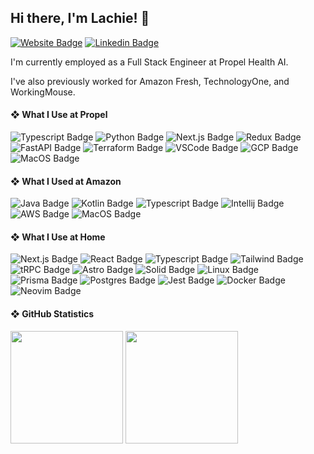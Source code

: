 ## Hi there, I'm Lachie! 👋

[![Website Badge](https://img.shields.io/badge/-lachie.xyz-444?style=for-the-badge&logo=Firefox&logoColor=89EACD)](https://lachie.xyz)
[![Linkedin Badge](https://img.shields.io/badge/-LinkedIn-blue?style=for-the-badge&logo=Linkedin&logoColor=white&link=https://www.linkedin.com/in/lachlan-underhill-7476681a0)](https://www.linkedin.com/in/lachlan-underhill-7476681a0)

I'm currently employed as a Full Stack Engineer at Propel Health AI.

I've also previously worked for Amazon Fresh, TechnologyOne, and WorkingMouse.

#### ❖ What I Use at Propel

![Typescript Badge](https://img.shields.io/badge/TypeScript-007ACC?style=for-the-badge&logo=typescript&logoColor=white)
![Python Badge](https://img.shields.io/badge/Python-3776AB?logo=python&style=for-the-badge&logoColor=white)
![Next.js Badge](https://img.shields.io/badge/next\.js-000000?logo=nextdotjs&style=for-the-badge&logoColor=white)
![Redux Badge](https://img.shields.io/badge/-redux-764ABC?style=for-the-badge&logo=redux&logoColor=white)
![FastAPI Badge](https://img.shields.io/badge/FastAPI-009688?logo=FastAPI&style=for-the-badge&logoColor=white)
![Terraform Badge](https://img.shields.io/badge/Terraform-7B42BC?logo=terraform&style=for-the-badge&logoColor=white)
![VSCode Badge](https://img.shields.io/badge/VS_Code-007ACC?logo=visualstudiocode&style=for-the-badge&logoColor=white)
![GCP Badge](https://img.shields.io/badge/GCP-4285F4?style=for-the-badge&logo=googlecloud&logoColor=white)
![MacOS Badge](https://img.shields.io/badge/MacOS-white?logo=apple&style=for-the-badge&logoColor=grey)

#### ❖ What I Used at Amazon

![Java Badge](https://img.shields.io/badge/Java-497292?logo=java&style=for-the-badge&logoColor=white)
![Kotlin Badge](https://img.shields.io/badge/Kotlin-7F52FF?logo=kotlin&style=for-the-badge&logoColor=white)
![Typescript Badge](https://img.shields.io/badge/-TypeScript-007ACC?style=for-the-badge&logo=typescript&logoColor=white)
![Intellij Badge](https://img.shields.io/badge/IntelliJ-black?logo=intellij-idea&style=for-the-badge&logoColor=white)
![AWS Badge](https://img.shields.io/badge/AWS-232F3E?style=for-the-badge&logo=amazon-aws&logoColor=white)
![MacOS Badge](https://img.shields.io/badge/MacOS-white?logo=apple&style=for-the-badge&logoColor=grey)

#### ❖ What I Use at Home

![Next.js Badge](https://img.shields.io/badge/Next.js-black?logo=next.js&style=for-the-badge&logoColor=white)
![React Badge](https://img.shields.io/badge/React-45b8d8?logo=react&style=for-the-badge&logoColor=white)
![Typescript Badge](https://img.shields.io/badge/-TypeScript-007ACC?style=for-the-badge&logo=typescript&logoColor=white)
![Tailwind Badge](https://img.shields.io/badge/-Tailwind-06B6D4?style=for-the-badge&logo=tailwindcss&logoColor=white)
![tRPC Badge](https://img.shields.io/badge/-tRPC-388CCB?style=for-the-badge&logo=trpc&logoColor=white)
![Astro Badge](https://img.shields.io/badge/Astro-FF5D01?logo=astro&style=for-the-badge&logoColor=white)
![Solid Badge](https://img.shields.io/badge/Solid-2C4F7C?logo=solid&style=for-the-badge&logoColor=white)
![Linux Badge](https://img.shields.io/badge/Linux-1793D1?style=for-the-badge&logo=linux&logoColor=white)
![Prisma Badge](https://img.shields.io/badge/-Prisma-2D3748?style=for-the-badge&logo=prisma&logoColor=white)
![Postgres Badge](https://img.shields.io/badge/-PostgreSQL-4169E1?style=for-the-badge&logo=postgresql&logoColor=white)
![Jest Badge](https://img.shields.io/badge/-Jest-C21325?style=for-the-badge&logo=jest&logoColor=white)
![Docker Badge](https://img.shields.io/badge/-Docker-2496ED?style=for-the-badge&logo=docker&logoColor=white)
![Neovim Badge](https://img.shields.io/badge/Neovim-57A143?style=for-the-badge&logo=neovim&logoColor=white)

#### ❖ GitHub Statistics

<div>
  <img height="180em" src="https://bambanah-github-readme-stats.vercel.app/api?username=bambanah&show_icons=true&hide_border=true&include_all_commits=true&count_private=true&theme=github_dark" />
  <img height="180em" src="https://bambanah-github-readme-stats.vercel.app/api/top-langs/?username=bambanah&layout=compact&hide_border=true&langs_count=8&count_private=true&theme=github_dark"/>
</div>
